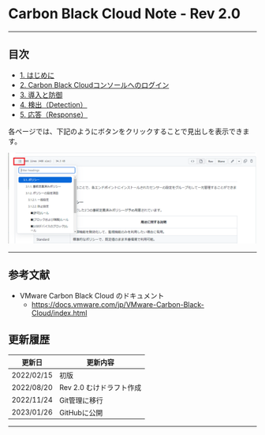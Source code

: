 # Carbon Black Cloud Note - Rev 2.0

---

## 目次

* [1. はじめに](/01_intro.md)
* [2. Carbon Black Cloudコンソールへのログイン](/02_cloud-login.md)
* [3. 導入と防御](/03_impl_and_protect.md)
* [4. 検出（Detection）](/04_detection.md)
* [5. 応答（Response）](/05_response.md)


各ページでは、下記のようにボタンをクリックすることで見出しを表示できます。

![見出し](media/headline-link.png)


---

## 参考文献

* VMware Carbon Black Cloud のドキュメント
  - https://docs.vmware.com/jp/VMware-Carbon-Black-Cloud/index.html


## 更新履歴

| 更新日     | 更新内容 |
|---         |--- |
| 2022/02/15 | 初版 |
| 2022/08/20 | Rev 2.0 むけドラフト作成 |
| 2022/11/24 | Git管理に移行 |
| 2023/01/26 | GitHubに公開 |

---
